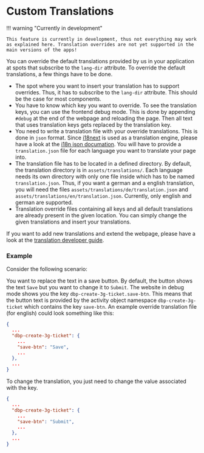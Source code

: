 # Custom Translations

!!! warning "Currently in development"

    This feature is currently in development, thus not everything may work as explained here. Translation overrides are not yet supported in the main versions of the apps!

You can override the default translations provided by us in your application at spots that subscribe to the `lang-dir` attribute.
To override the default translations, a few things have to be done.

 * The spot where you want to insert your translation has to support overrides. Thus, it has to subscribe to the `lang-dir` attribute. This should be the case for most components.
 * You have to know which key you want to override. To see the translation keys, you can use the frontend debug mode. This is done by appending `#debug` at the end of the webpage and reloading the page. Then all text that uses translation keys gets replaced by the translation key.
 * You need to write a translation file with your override translations. This is done in `json` format. Since [i18next](https://www.i18next.com/) is used as a translation engine, please have a look at the [i18n json documation](https://www.i18next.com/misc/json-format). You will have to provide a `translation.json` file for each language you want to translate your page into.
 * The translation file has to be located in a defined directory. By default, the translation directory is in `assets/translations/`. Each language needs its own directory with only one file inside which has to be named `translation.json`. Thus, if you want a german and a english translation, you will need the files `assets/translations/de/translation.json` and `assets/translations/en/translation.json`. Currently, only english and german are supported.
 * Translation override files containing all keys and all default translations are already present in the given location. You can simply change the given translations and insert your translations.

 If you want to add new translations and extend the webpage, please have a look at the [translation developer guide](../dev/translations.md).

### Example
Consider the following scenario:

You want to replace the text in a save button. By default, the button shows the text `Save` but you want to change it to `Submit`. The website in debug mode shows you the key `dbp-create-3g-ticket.save-btn`. This means that the button text is provided by the activity object namespace `dbp-create-3g-ticket` which contains the key `save-btn`. An example override translation file (for english) could look something like this:
```json
{
  ...
  "dbp-create-3g-ticket": {
    ...
    "save-btn": "Save",
    ...
  },
  ...
}
```
To change the translation, you just need to change the value associated with the key.
```json
{
  ...
  "dbp-create-3g-ticket": {
    ...
    "save-btn": "Submit",
    ...
  },
  ...
}
```
